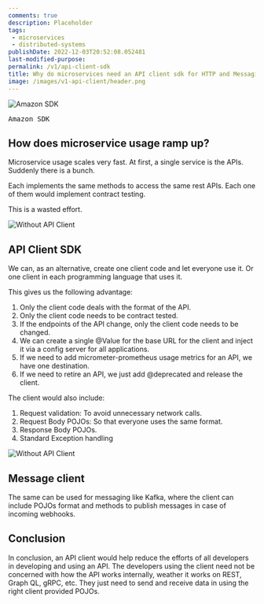 ```yaml
---
comments: true
description: Placeholder 
tags:
 - microservices
 - distributed-systems
publishDate: 2022-12-03T20:52:08.052481
last-modified-purpose:
permalink: /v1/api-client-sdk
title: Why do microservices need an API client sdk for HTTP and Messaging?
image: /images/v1-api-client/header.png
---
```


![Amazon SDK](/images/v1-api-client/header.png)
<pre>Amazon SDK</pre>

## How does microservice usage ramp up?

Microservice usage scales very fast. At first, a single service is the APIs. Suddenly there is a bunch.

Each implements the same methods to access the same rest APIs. Each one of them would implement contract testing.

This is a wasted effort.

![Without API Client](/images/v1-api-client/without-api-client.png)

## API Client SDK

We can, as an alternative, create one client code and let everyone use it. Or one client in each programming language that uses it.

This gives us the following advantage:

1. Only the client code deals with the format of the API.
2. Only the client code needs to be contract tested.
3. If the endpoints of the API change, only the client code needs to be changed.
4. We can create a single @Value for the base URL for the client and inject it via a config server for all applications.
5. If we need to add micrometer-prometheus usage metrics for an API, we have one destination.
6. If we need to retire an API, we just add @deprecated and release the client.

The client would also include:

1. Request validation: To avoid unnecessary network calls.
2. Request Body POJOs: So that everyone uses the same format.
3. Response Body POJOs.
4. Standard Exception handling

![Without API Client](/images/v1-api-client/api-client.png)

## Message client

The same can be used for messaging like Kafka, where the client can include POJOs format and methods to publish messages in case of incoming webhooks.

## Conclusion

In conclusion, an API client would help reduce the efforts of all developers in developing and using an API. The developers using the client need not be concerned with how the API works internally, weather it works on REST, Graph QL, gRPC, etc. They just need to send and receive data in using the right client provided POJOs.
